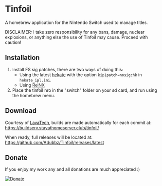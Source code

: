 # Tinfoil
A homebrew application for the Nintendo Switch used to manage titles.

DISCLAIMER: I take zero responsibility for any bans, damage, nuclear explosions, or anything else the use of Tinfoil may cause. Proceed with caution!

## Installation
1. Install FS sig patches, there are two ways of doing this:
    - Using the latest [hekate](https://github.com/CTCaer/hekate) with the option ``kip1patch=nosigchk`` in ``hekate_ipl.ini``.
    - Using [ReiNX](https://github.com/Reisyukaku/ReiNX)
2. Place the tinfoil nro in the "switch" folder on your sd card, and run using the homebrew menu.

## Download
Courtesy of [LavaTech](https://discord.gg/VjyDSuu), builds are made automatically for each commit at:
https://buildserv.stayathomeserver.club/tinfoil/

When ready, full releases will be located at:
https://github.com/Adubbz/Tinfoil/releases/latest

## Donate
If you enjoy my work any and all donations are much appreciated :)

[![Donate](https://www.paypalobjects.com/en_US/i/btn/btn_donateCC_LG.gif)](https://www.paypal.com/cgi-bin/webscr?cmd=_donations&business=TBB9Q9YL9AB74&lc=AU&item_name=Adubbz%27s%20Tools%20%26%20Game%20Mods&currency_code=USD&bn=PP%2dDonationsBF%3abtn_donateCC_LG%2egif%3aNonHosted)
